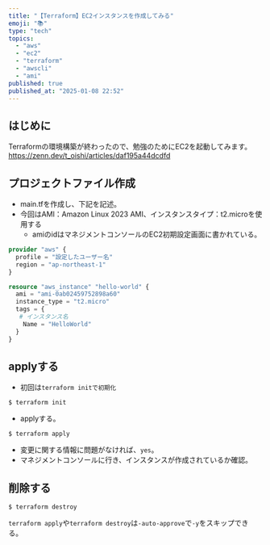 ```yaml
---
title: "【Terraform】EC2インスタンスを作成してみる"
emoji: "📚"
type: "tech"
topics:
  - "aws"
  - "ec2"
  - "terraform"
  - "awscli"
  - "ami"
published: true
published_at: "2025-01-08 22:52"
---
```


## はじめに
Terraformの環境構築が終わったので、勉強のためにEC2を起動してみます。
https://zenn.dev/t_oishi/articles/daf195a44dcdfd

## プロジェクトファイル作成
- main.tfを作成し、下記を記述。
- 今回はAMI：Amazon Linux 2023 AMI、インスタンスタイプ：t2.microを使用する
  - amiのidはマネジメントコンソールのEC2初期設定画面に書かれている。
```HCL:main.tf
provider "aws" {
  profile = "設定したユーザー名"
  region = "ap-northeast-1"
}

resource "aws_instance" "hello-world" {
  ami = "ami-0ab02459752898a60"
  instance_type = "t2.micro"
  tags = {
   # インスタンス名
    Name = "HelloWorld"
  }
}
```

## applyする
- 初回は`terraform initで初期化`
```
$ terraform init
```
- applyする。
```
$ terraform apply
```
- 変更に関する情報に問題がなければ、`yes`。
- マネジメントコンソールに行き、インスタンスが作成されているか確認。

## 削除する
```
$ terraform destroy
```

`terraform apply`や`terraform destroy`は`-auto-approve`で`-y`をスキップできる。
